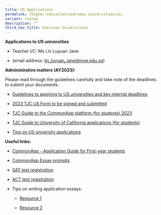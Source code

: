 ```yaml
---
title: US Applications
permalink: /higher-education/overseas-universities/us/
variant: tiptap
description: ""
third_nav_title: Overseas Universities
---
```

<p><strong>Applications to US universities&nbsp;</strong></p><ul data-tight="true" class="tight"><li><p>Teacher I/C: Ms Lin Luyuan Jane</p></li><li><p>(email address: <a href="mailto:lin_luyuan_jane@moe.edu.sg" rel="noopener noreferrer nofollow" target="_blank">lin_luyuan_jane@moe.edu.sg</a>)&nbsp;&nbsp;</p></li></ul><p></p><p><strong>Administrative matters (AY2023):</strong></p><p>Please read through the guidelines carefully and take note of the deadlines to submit your documents.</p><ul data-tight="true" class="tight"><li><p><a href="/files/1__2023_Overseas_Higher_Ed_Briefing_Slides_US.pdf" rel="noopener noreferrer nofollow" target="_blank">Guidelines to applying to US universities and key internal deadlines</a></p></li><li><p><a href="/files/2__2023_TJC_US_Form.pdf" rel="noopener noreferrer nofollow" target="_blank">2023 TJC US Form to be signed and submitted</a></p></li><li><p><a href="https://docs.google.com/presentation/d/1lqMtBrViEROI-bzUSHlXQVPbj26LFbOIVj7isjxvTMo/edit?usp=sharing" class="XqQF9c" rel="noopener noreferrer nofollow" target="_blank"><u>TJC Guide to the CommonApp platform (for students) 2023</u></a></p></li><li><p><a href="/files/4__2023_TJC_Student_Guide_to_University_of_California_admissions_portal.pdf" rel="noopener noreferrer nofollow" target="_blank">TJC Guide to University of California applications (for students)</a></p></li><li><p><a href="/files/5__Tips_on_US_university_applications.pdf" rel="noopener noreferrer nofollow" target="_blank">Tips on US university applications</a></p></li></ul><p></p><p><strong>Useful links:</strong></p><ul data-tight="true" class="tight"><li><p><a href="https://www.commonapp.org/apply/first-year-students" rel="noopener noreferrer nofollow" target="_blank">CommonApp - Application Guide for First-year students</a></p></li><li><p><a href="https://www.commonapp.org/apply/essay-prompts" rel="noopener noreferrer nofollow" target="_blank">CommonApp Essay prompts</a></p></li><li><p><a href="https://satsuite.collegeboard.org/digital/digital-testing/dates-deadlines" rel="noopener noreferrer nofollow" target="_blank">SAT test registration</a></p></li><li><p><a href="https://global.act.org/content/global/en/products-and-services/the-act-non-us/registration.html" rel="noopener noreferrer nofollow" target="_blank">ACT test registration</a></p></li><li><p>Tips on writing application essays:</p><ul data-tight="true" class="tight"><li><p><a href="https://www.collegeessayadvisors.com/portfolio-items/common-application-essay-tips/" rel="noopener noreferrer nofollow" target="_blank">Resource 1</a></p></li><li><p><a href="https://www.bestcolleges.com/blog/expert-common-app-essay-tips/" rel="noopener noreferrer nofollow" target="_blank">Resource 2</a></p></li></ul></li></ul><p></p><p></p>